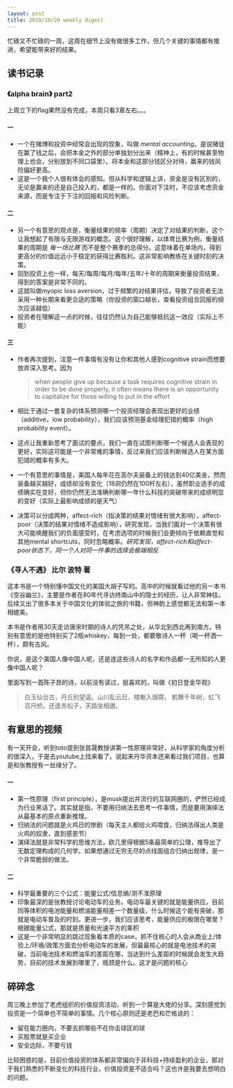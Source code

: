 ```yaml
---
layout: post
title: 2019/10/20 weekly digest
---
```

忙碌又不忙碌的一周，这周在细节上没有做很多工作，但几个关键的事情都有推进，希望能带来好的结果。

## 读书记录
### 《alpha brain》 part2
上周立下的flag果然没有完成，本周只看3章左右。。。
#### 一

* 一个在赌博和投资中经常会出现的现象，叫做 *mental accounting*。是说赌徒在赢了钱之后，会把本金之外的部分单独划分出来（精神上，有的时候甚至物理上也会，分别放到不同口袋里）。将本金和这部分钱区分对待，赢来的钱风险偏好更高。
* 这是一个我个人很有体会的感知。但从科学和逻辑上讲，资金是没有区别的，无论是赢来的还是自己投入的，都是一样的。你面对下注时，不应该考虑资金来源，而是专注于下注的回报和风险判断。

#### 二
* 另一个有意思的观点是，衡量结果的频率（周期）决定了对结果的判断，这个让我想起了有限与无限游戏的概念。这个很好理解，以体育比赛为例，衡量结果的周期是 *每一场比赛* 而不是整个赛季的总得分。这意味着在单场内，得到更高分的价值远远小于稳定的获得比赛胜利。这非常影响教练在关键时刻的决策。
* 回到投资上也一样，每天/每周/每月/每年/五年/十年的周期来衡量投资结果，得到的答案是非常不同的。
* 这就叫做myopic loss aversion，过于频繁的对结果评估，导致了投资者无法采用一种长期来看更合适的策略（你投资的窗口越长，查看投资组合回报的频次应该越低）
* 投资者在理解这一点的时候，往往仍然认为自己能够抵抗这一效应（实际上不能）

#### 三
* 作者再次提到，注意一件事情有没有让你和其他人感到cognitive strain而想要放弃深入思考。因为

	> when people give up because a task requires cognitive strain in order to be done properly, it often means there is an opportunity to capitalize for those willing to put in the effort​

* 相比于通过一套复杂的体系预测哪一个投资经理会表现出更好的业绩（additive，low probability），我们应该预测基金经理犯错的概率（high probability event）。
* 这点让我重新思考了面试的要点，我们一直在试图判断哪一个候选人会表现的更好，实际这可能是一个非常难的事情，反过来我们应该判断候选人在某方面犯错的概率有多大。
* 一个有意思的事情是，美国人每年花在高尔夫装备上的钱达到40亿美金，然而装备越买越好，成绩却没有变化（18洞仍然在100杆左右），虽然职业选手的成绩确实在变好，但你仍然无法准确判断哪一年什么科技的突破带来的成绩明显的变好（实际上最影响成绩的是天气）
* 决策可以分成两种，affect-rich（指决策的结果对情绪有很大影响），affect-poor（决策的结果对情绪不造成影响），研究发现，当我们面对一个决策有很大可能唤醒我们的负面感受时，在考虑选项的时候我们会更倾向于依赖直觉和其他mental shortcuts，同时忽略概率。*研究发现，affect-rich和affect-poor状态下，同一个人对同一件事的选择会极端相反​*


### 《寻人不遇》 比尔 波特 著

这本书是一个特别懂中国文化的美国大胡子写的。高中的时候就看过他的另一本书《空谷幽兰》，主要是作者在80年代寻访终南山中的隐士的经历，让人非常神往。后续又出了很多本关于中国文化的体验之旅的书籍，但神韵上感觉都无法和第一本相媲美。

本书是作者用30天走访唐宋时期的诗人的凭吊之处，从华北到西北再到南方。特别有意思的是他特别买了2瓶whiskey，每到一处，都要敬诗人一杯（喝一杯洒一杯），颇有古风。

你说，是这个美国人像中国人呢，还是连这些诗人的名字和作品都一无所知的人更像中国人呢？

里面写到一首陈子昂的诗，以前没有读过，挺喜欢的，叫做《初日登金华观》

> 白玉仙台古，丹丘别望遥。山川乱云日，楼榭入烟霄。
> 鹤舞千年树，虹飞百尺桥。还逢赤松子，天路坐相邀。

## 有意思的视频
有一天开会，听到toto提到张首晟教授讲第一性原理非常好，从科学家的角度分析的很深入，于是去youtube上找来看了。说起来丹华资本还来看过我们项目，也算是和张教授有一丝缘分了。

#### 一
* 第一性原理（first principle），是musk提出并流行的互联网圈的，俨然已经成为行业黑话了。其实就是指，不要用归纳法去思考一件事情，而是要用演绎法从最基本的原点重新推理。
* 归纳法的问题就是火鸡日的惨剧（每天主人都给火鸡喂食，归纳法得出人类是火鸡的奴隶，直到感恩节）
* 演绎法就是非常科学的思维方法，欧几里得根据5条最简单的公理，推导出了无数定理构成的几何学。如果想通过无穷无尽的点线面组合归纳出规律，是一个非常脆弱的做法。

#### 二
* 科学最重要的三个公式：能量公式/信息熵/测不准原理
* 印象最深的是张教授讨论电动车的业务。电动车最关键的就是能量供应，目前同等体积的电池能量和燃油能量相差一个数量级，什么时候这个能有突破，那就是电动车普及的时刻。更进一步，我们应该思考，能量供应的极限在哪里？根据能量公式，那就是质量和光速平方的乘积
* 这是一个非常明显的跳过现象看本质的case，抓不住核心的人会从商业上/体验上/环境/政策方面去分析电动车的发展，但最最核心的就是电池技术的突破，当前电池技术和燃油车的差距在哪，当达到什么差距的时候就会发生大趋势，目前的技术发展到哪里了，瓶颈是什么。这才是问题的核心

## 碎碎念
周三晚上参加了老虎组织的价值投资活动，听到一个算是大佬的分享。深刻感觉到投资是一个简单也不简单的事情。几个核心原则还是老巴和芒格说的：

* 留在能力圈内，不要去抓哪些不在你击球区的球
* 买股票就是买企业
* 安全边际，不要亏钱

比较困惑的是，目前价值投资的体系都非常偏向于非科技+持续盈利的企业，那对于我们熟悉的不断变化的科技行业，价值投资是不适合吗？这也许是我要去想明白的问题。

